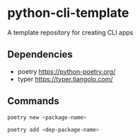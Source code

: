 # python-cli-template
A template repository for creating CLI apps 


## Dependencies

- poetry https://python-poetry.org/
- typer https://typer.tiangolo.com/


## Commands

```bash
poetry new <package-name>

poetry add <dep-package-name>
```